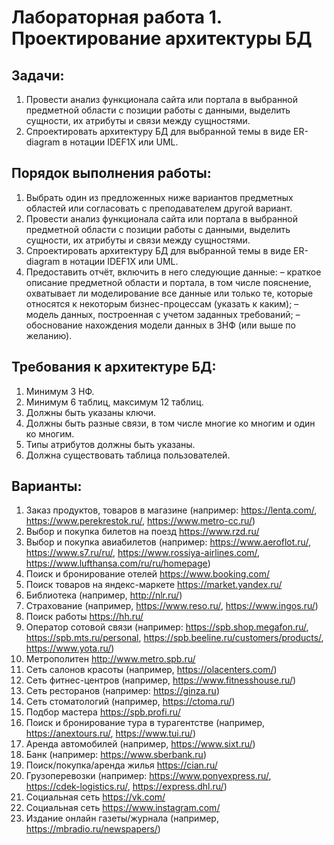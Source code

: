 # Лабораторная работа 1. Проектирование архитектуры БД

## Задачи:

1. Провести анализ функционала сайта или портала в выбранной предметной области с позиции работы с
   данными, выделить сущности, их атрибуты и связи между сущностями.
2. Спроектировать архитектуру БД для выбранной темы в виде ER-diagram в нотации IDEF1X или UML.

## Порядок выполнения работы:

1. Выбрать один из предложенных ниже вариантов предметных областей или согласовать с преподавателем
   другой вариант.
2. Провести анализ функционала сайта или портала в выбранной предметной области с позиции работы с
   данными, выделить сущности, их атрибуты и связи между сущностями.
3. Спроектировать архитектуру БД для выбранной темы в виде ER-diagram в нотации IDEF1X или UML.
4. Предоставить отчёт, включить в него следующие данные:
   – краткое описание предметной области и портала, в том числе пояснение, охватывает ли
   моделирование все данные или только те, которые относятся к некоторым бизнес-процессам (указать к
   каким); – модель данных, построенная с учетом заданных требований; – обоснование нахождения
   модели данных в 3НФ (или выше по желанию).

## Требования к архитектуре БД:

1. Минимум 3 НФ.
2. Минимум 6 таблиц, максимум 12 таблиц.
3. Должны быть указаны ключи.
4. Должны быть разные связи, в том числе многие ко многим и один ко многим.
5. Типы атрибутов должны быть указаны.
6. Должна существовать таблица пользователей.

## Варианты:

1. Заказ продуктов, товаров в магазине (например: https://lenta.com/,
   https://www.perekrestok.ru/, https://www.metro-cc.ru/)
2. Выбор и покупка билетов на поезд https://www.rzd.ru/
3. Выбор и покупка авиабилетов (например: https://www.aeroflot.ru/, https://www.s7.ru/ru/,
   https://www.rossiya-airlines.com/, https://www.lufthansa.com/ru/ru/homepage)
4. Поиск и бронирование отелей https://www.booking.com/
5. Поиск товаров на яндекс-маркете https://market.yandex.ru/
6. Библиотека (например, http://nlr.ru/)
7. Страхование (например, https://www.reso.ru/, https://www.ingos.ru/)
8. Поиск работы https://hh.ru/
9. Оператор сотовой связи (например: https://spb.shop.megafon.ru/,
   https://spb.mts.ru/personal, https://spb.beeline.ru/customers/products/, https://www.yota.ru/)
10. Метрополитен http://www.metro.spb.ru/
11. Сеть салонов красоты (например, https://olacenters.com/)
12. Сеть фитнес-центров (например, https://www.fitnesshouse.ru/)
13. Сеть ресторанов (например: https://ginza.ru)
14. Сеть стоматологий (например, https://ctoma.ru/)
15. Подбор мастера https://spb.profi.ru/
16. Поиск и бронирование тура в турагентстве (например, https://anextours.ru/,
    https://www.tui.ru/)
17. Аренда автомобилей (например, https://www.sixt.ru/)
18. Банк (например: https://www.sberbank.ru)
19. Поиск/покупка/аренда жилья https://cian.ru/
20. Грузоперевозки (например: https://www.ponyexpress.ru/, https://cdek-logistics.ru/,
    https://express.dhl.ru/)
21. Социальная сеть https://vk.com/
22. Социальная сеть https://www.instagram.com/
23. Издание онлайн газеты/журнала (например, https://mbradio.ru/newspapers/)
